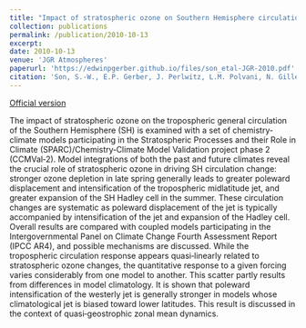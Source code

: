 ```yaml
---
title: "Impact of stratospheric ozone on Southern Hemisphere circulation change: A multimodel assessment"
collection: publications
permalink: /publication/2010-10-13
excerpt: 
date: 2010-10-13
venue: 'JGR Atmospheres'
paperurl: 'https://edwinpgerber.github.io/files/son_etal-JGR-2010.pdf'
citation: 'Son, S.-W., E.P. Gerber, J. Perlwitz, L.M. Polvani, N. Gillett, K.-H.Seo, and CCMVal-2 coauthors, 2010: The Impact of Stratospheric Ozone on Southern Hemisphere Circulation Changes: A Multimodel Assessment. <i>J. Geophys. Res.</i>, <b>115</b>, D00M07, doi:10.1029/2010JD014271.'
---
```


[Official version](https://doi.org/10.1029/2010JD014271)

The impact of stratospheric ozone on the tropospheric general circulation of the Southern Hemisphere (SH) is examined with a set of chemistry‐climate models participating in the Stratospheric Processes and their Role in Climate (SPARC)/Chemistry‐Climate Model Validation project phase 2 (CCMVal‐2). Model integrations of both the past and future climates reveal the crucial role of stratospheric ozone in driving SH circulation change: stronger ozone depletion in late spring generally leads to greater poleward displacement and intensification of the tropospheric midlatitude jet, and greater expansion of the SH Hadley cell in the summer. These circulation changes are systematic as poleward displacement of the jet is typically accompanied by intensification of the jet and expansion of the Hadley cell. Overall results are compared with coupled models participating in the Intergovernmental Panel on Climate Change Fourth Assessment Report (IPCC AR4), and possible mechanisms are discussed. While the tropospheric circulation response appears quasi‐linearly related to stratospheric ozone changes, the quantitative response to a given forcing varies considerably from one model to another. This scatter partly results from differences in model climatology. It is shown that poleward intensification of the westerly jet is generally stronger in models whose climatological jet is biased toward lower latitudes. This result is discussed in the context of quasi‐geostrophic zonal mean dynamics. 
